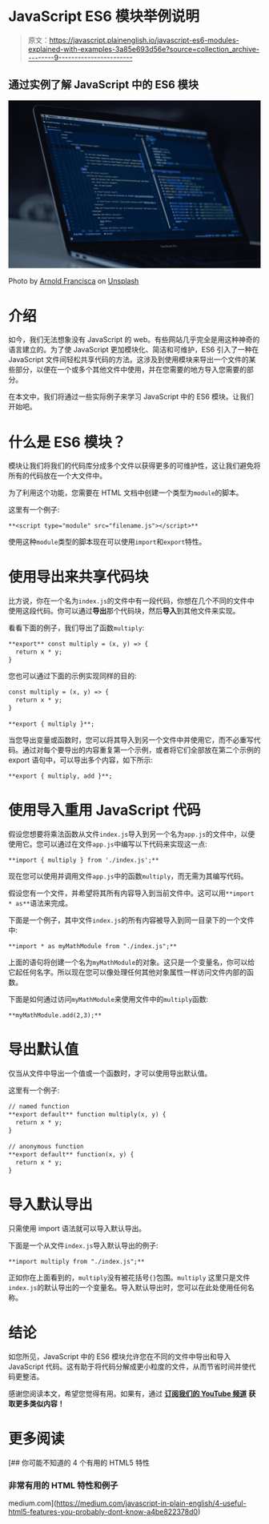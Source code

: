 # JavaScript ES6 模块举例说明

> 原文：<https://javascript.plainenglish.io/javascript-es6-modules-explained-with-examples-3a85e693d56e?source=collection_archive---------9----------------------->

## 通过实例了解 JavaScript 中的 ES6 模块

![](img/3a2cf2c021ae0dfaa9228cd18a28b738.png)

Photo by [Arnold Francisca](https://unsplash.com/@clark_fransa?utm_source=medium&utm_medium=referral) on [Unsplash](https://unsplash.com?utm_source=medium&utm_medium=referral)

# 介绍

如今，我们无法想象没有 JavaScript 的 web。有些网站几乎完全是用这种神奇的语言建立的。为了使 JavaScript 更加模块化、简洁和可维护，ES6 引入了一种在 JavaScript 文件间轻松共享代码的方法。这涉及到使用模块来导出一个文件的某些部分，以便在一个或多个其他文件中使用，并在您需要的地方导入您需要的部分。

在本文中，我们将通过一些实际例子来学习 JavaScript 中的 ES6 模块。让我们开始吧。

# 什么是 ES6 模块？

模块让我们将我们的代码库分成多个文件以获得更多的可维护性，这让我们避免将所有的代码放在一个大文件中。

为了利用这个功能，您需要在 HTML 文档中创建一个类型为`module`的脚本。

这里有一个例子:

```
**<script type="module" src="filename.js"></script>**
```

使用这种`module`类型的脚本现在可以使用`import`和`export`特性。

# 使用导出来共享代码块

比方说，你在一个名为`index.js`的文件中有一段代码，你想在几个不同的文件中使用这段代码。你可以通过**导出**那个代码块，然后**导入**到其他文件来实现。

看看下面的例子，我们导出了函数`multiply`:

```
**export** const multiply = (x, y) => {
  return x * y;
}
```

您也可以通过下面的示例实现同样的目的:

```
const multiply = (x, y) => {
  return x * y;
}

**export { multiply }**;
```

当您导出变量或函数时，您可以将其导入到另一个文件中并使用它，而不必重写代码。通过对每个要导出的内容重复第一个示例，或者将它们全部放在第二个示例的 export 语句中，可以导出多个内容，如下所示:

```
**export { multiply, add }**;
```

# 使用导入重用 JavaScript 代码

假设您想要将乘法函数从文件`index.js`导入到另一个名为`app.js`的文件中，以便使用它。您可以通过在文件`app.js`中编写以下代码来实现这一点:

```
**import { multiply } from './index.js';**
```

现在您可以使用并调用文件`app.js`中的函数`multiply`，而无需为其编写代码。

假设您有一个文件，并希望将其所有内容导入到当前文件中。这可以用`**import * as**`语法来完成。

下面是一个例子，其中文件`index.js`的所有内容被导入到同一目录下的一个文件中:

```
**import * as myMathModule from "./index.js";**
```

上面的语句将创建一个名为`myMathModule`的对象。这只是一个变量名，你可以给它起任何名字。所以现在您可以像处理任何其他对象属性一样访问文件内部的函数。

下面是如何通过访问`myMathModule`来使用文件中的`multiply`函数:

```
**myMathModule.add(2,3);**
```

# 导出默认值

仅当从文件中导出一个值或一个函数时，才可以使用导出默认值。

这里有一个例子:

```
// named function
**export default** function multiply(x, y) {
  return x * y;
}

// anonymous function
**export default** function(x, y) {
  return x * y;
}
```

# 导入默认导出

只需使用 import 语法就可以导入默认导出。

下面是一个从文件`index.js`导入默认导出的例子:

```
**import multiply from "./index.js";**
```

正如你在上面看到的，`multiply`没有被花括号`{}`包围。`multiply` 这里只是文件`index.js`的默认导出的一个变量名。导入默认导出时，您可以在此处使用任何名称。

# 结论

如您所见，JavaScript 中的 ES6 模块允许您在不同的文件中导出和导入 JavaScript 代码。这有助于将代码分解成更小粒度的文件，从而节省时间并使代码更整洁。

感谢您阅读本文，希望您觉得有用。如果有，通过 [**订阅我们的 YouTube 频道**](https://www.youtube.com/channel/UCtipWUghju290NWcn8jhyAw?sub_confirmation=true) **获取更多类似内容！**

# 更多阅读

[](https://medium.com/javascript-in-plain-english/4-useful-html5-features-you-probably-dont-know-a4be822378d0) [## 你可能不知道的 4 个有用的 HTML5 特性

### 非常有用的 HTML 特性和例子

medium.com](https://medium.com/javascript-in-plain-english/4-useful-html5-features-you-probably-dont-know-a4be822378d0)